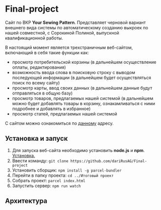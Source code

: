 # Final-project
Сайт по ВКР **Your Sewing Pattern**.
Представляет черновой вариант внешнего вида системы по автоматическому созданию выкроек по нашей совместной, с Сорокиной Полиной, выпускной квалификационной работы.

В настоящий момент является трехстраничным веб-сайтом, включающий в себя такие функции как:
- просмотр потребительской корзины (в дальнейшем осуществление оплаты, редактирования)
- возможность ввода слова в поисковую строку с выводом последующей информации (в дальнейшем будет осуществляться поиск по всему сайту)
- просмотр карты, ввод своих данных (в дальнейшем данные будут отправляться в общую базу)
- просмотр товаров, предлагаемых нашей системой (в дальнейшем можно будет добавлять товары в корзину, ознакамливаться с ними подробнее и добавлять в избранное)
- просмотр статей, предлагаемых нашей системой

С сайтом можно ознакомиться по [данному](http://143.198.70.213/%D0%98%D1%82%D0%BE%D0%B3%D0%BE%D0%B2%D1%8B%D0%B9%20%D0%BF%D1%80%D0%BE%D0%B5%D0%BA%D1%82/index.html) адресу.

## Установка и запуск
1. Для запуска веб-сайта необходимо установить **node.js** и **npm**. [Установка.](https://nodejs.org/ru/download/)
2. Ввести команду: ```git clone https://github.com/dariRusAG/Final-project```
3. Установить сборщик: ```npm install -g parcel-bundler```
4. Перейти в папку проекта: ```cd ../Итоговый проект```
5. Собрать проект: ```parcel index.html```
6. Запустить сервер: ```npm run watch```

## Архитектура
